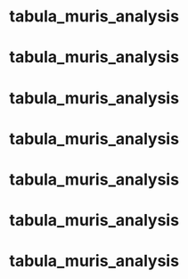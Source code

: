 # tabula_muris_analysis
# tabula_muris_analysis
# tabula_muris_analysis
# tabula_muris_analysis
# tabula_muris_analysis
# tabula_muris_analysis
# tabula_muris_analysis
